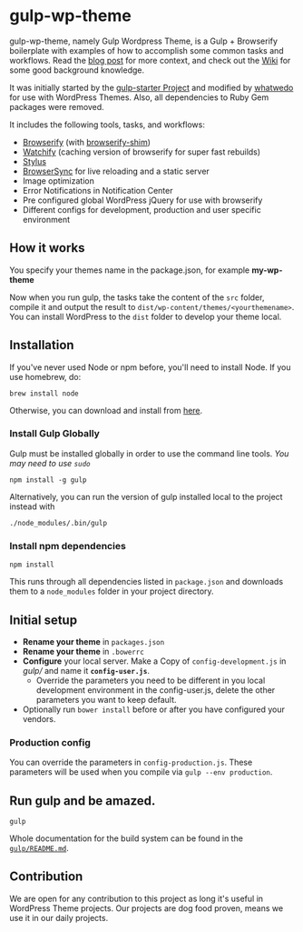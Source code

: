 gulp-wp-theme
============

gulp-wp-theme, namely Gulp Wordpress Theme, is a Gulp + Browserify boilerplate with examples of how to accomplish some common tasks and workflows. Read the [blog post](http://viget.com/extend/gulp-browserify-starter-faq) for more context, and check out the [Wiki](https://github.com/greypants/gulp-starter/wiki) for some good background knowledge.

It was initially started by the [gulp-starter Project](https://github.com/greypants/gulp-starter) and modified by [whatwedo](http://whatwedo.ch) for use with WordPress Themes. Also, all dependencies to Ruby Gem packages were removed.

It includes the following tools, tasks, and workflows:

- [Browserify](http://browserify.org/) (with [browserify-shim](https://github.com/thlorenz/browserify-shim))
- [Watchify](https://github.com/substack/watchify) (caching version of browserify for super fast rebuilds)
- [Stylus](https://learnboost.github.io/stylus/)
- [BrowserSync](http://browsersync.io) for live reloading and a static server
- Image optimization
- Error Notifications in Notification Center
- Pre configured global WordPress jQuery for use with browserify
- Different configs for development, production and user specific environment

## How it works

You specify your themes name in the package.json, for example **my-wp-theme**

Now when you run gulp, the tasks take the content of the `src` folder, compile it and output the result to `dist/wp-content/themes/<yourthemename>`. You can install WordPress to the `dist` folder to develop your theme local.

## Installation

If you've never used Node or npm before, you'll need to install Node.
If you use homebrew, do:

```
brew install node
```

Otherwise, you can download and install from [here](http://nodejs.org/download/).

### Install Gulp Globally

Gulp must be installed globally in order to use the command line tools. *You may need to use `sudo`*


```
npm install -g gulp
```

Alternatively, you can run the version of gulp installed local to the project instead with


```
./node_modules/.bin/gulp
```

### Install npm dependencies

```
npm install
```

This runs through all dependencies listed in `package.json` and downloads them
to a `node_modules` folder in your project directory.

## Initial setup

* **Rename your theme** in ```packages.json```
* **Rename your theme** in ```.bowerrc```
* **Configure** your local server. Make a Copy of ```config-development.js``` in *gulp/* and name it **```config-user.js```**.
  * Override the parameters you need to be different in you local development environment in the config-user.js, delete the other parameters you want to keep default.
* Optionally run ```bower install``` before or after you have configured your vendors.

### Production config

You can override the parameters in ```config-production.js```. These parameters will be used when you compile via `gulp --env production`.

## Run gulp and be amazed.

```
gulp
```

Whole documentation for the build system can be found in the [`gulp/README.md`](https://github.com/whatwedo/gulp-wp-theme/blob/develop/gulp/README.md).

## Contribution

We are open for any contribution to this project as long it's useful in WordPress Theme projects. Our projects are dog food proven, means we use it in our daily projects.

